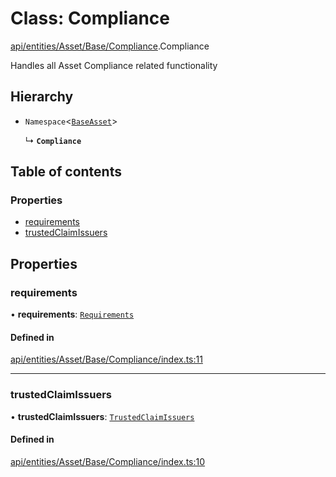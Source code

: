 # Class: Compliance

[api/entities/Asset/Base/Compliance](../wiki/api.entities.Asset.Base.Compliance).Compliance

Handles all Asset Compliance related functionality

## Hierarchy

- `Namespace`<[`BaseAsset`](../wiki/api.entities.Asset.Base.BaseAsset.BaseAsset)\>

  ↳ **`Compliance`**

## Table of contents

### Properties

- [requirements](../wiki/api.entities.Asset.Base.Compliance.Compliance#requirements)
- [trustedClaimIssuers](../wiki/api.entities.Asset.Base.Compliance.Compliance#trustedclaimissuers)

## Properties

### requirements

• **requirements**: [`Requirements`](../wiki/api.entities.Asset.Base.Compliance.Requirements.Requirements)

#### Defined in

[api/entities/Asset/Base/Compliance/index.ts:11](https://github.com/PolymeshAssociation/polymesh-sdk/blob/079537ad/src/api/entities/Asset/Base/Compliance/index.ts#L11)

___

### trustedClaimIssuers

• **trustedClaimIssuers**: [`TrustedClaimIssuers`](../wiki/api.entities.Asset.Base.Compliance.TrustedClaimIssuers.TrustedClaimIssuers)

#### Defined in

[api/entities/Asset/Base/Compliance/index.ts:10](https://github.com/PolymeshAssociation/polymesh-sdk/blob/079537ad/src/api/entities/Asset/Base/Compliance/index.ts#L10)
